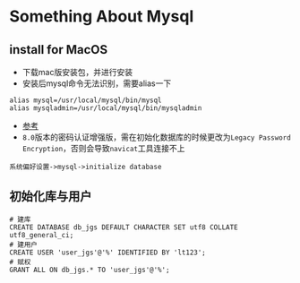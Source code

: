 # Something About Mysql
## install for MacOS
* 下载mac版安装包，并进行安装
* 安装后mysql命令无法识别，需要alias一下
```
alias mysql=/usr/local/mysql/bin/mysql
alias mysqladmin=/usr/local/mysql/bin/mysqladmin
```
* [参考](https://dev.mysql.com/doc/refman/8.0/en/osx-installation-notes.html)
* `8.0`版本的密码认证增强版，需在初始化数据库的时候更改为`Legacy Password Encryption`，否则会导致`navicat`工具连接不上
```
系统偏好设置->mysql->initialize database
```

## 初始化库与用户
```
# 建库
CREATE DATABASE db_jgs DEFAULT CHARACTER SET utf8 COLLATE utf8_general_ci;
# 建用户
CREATE USER 'user_jgs'@'%' IDENTIFIED BY 'lt123';
# 赋权
GRANT ALL ON db_jgs.* TO 'user_jgs'@'%';
```
